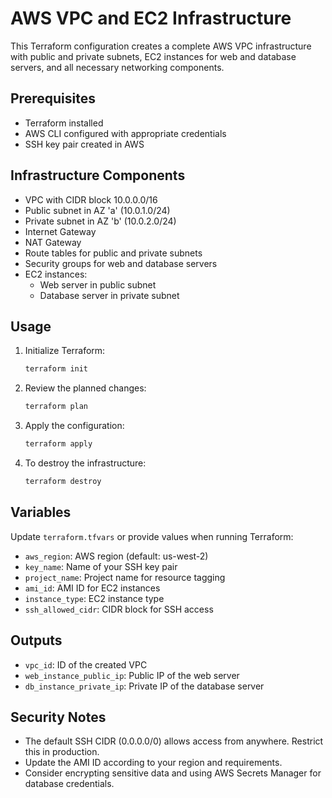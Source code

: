 # AWS VPC and EC2 Infrastructure

This Terraform configuration creates a complete AWS VPC infrastructure with public and private subnets, EC2 instances for web and database servers, and all necessary networking components.

## Prerequisites

- Terraform installed
- AWS CLI configured with appropriate credentials
- SSH key pair created in AWS

## Infrastructure Components

- VPC with CIDR block 10.0.0.0/16
- Public subnet in AZ 'a' (10.0.1.0/24)
- Private subnet in AZ 'b' (10.0.2.0/24)
- Internet Gateway
- NAT Gateway
- Route tables for public and private subnets
- Security groups for web and database servers
- EC2 instances:
  - Web server in public subnet
  - Database server in private subnet

## Usage

1. Initialize Terraform:
   ```bash
   terraform init
   ```

2. Review the planned changes:
   ```bash
   terraform plan
   ```

3. Apply the configuration:
   ```bash
   terraform apply
   ```

4. To destroy the infrastructure:
   ```bash
   terraform destroy
   ```

## Variables

Update `terraform.tfvars` or provide values when running Terraform:

- `aws_region`: AWS region (default: us-west-2)
- `key_name`: Name of your SSH key pair
- `project_name`: Project name for resource tagging
- `ami_id`: AMI ID for EC2 instances
- `instance_type`: EC2 instance type
- `ssh_allowed_cidr`: CIDR block for SSH access

## Outputs

- `vpc_id`: ID of the created VPC
- `web_instance_public_ip`: Public IP of the web server
- `db_instance_private_ip`: Private IP of the database server

## Security Notes

- The default SSH CIDR (0.0.0.0/0) allows access from anywhere. Restrict this in production.
- Update the AMI ID according to your region and requirements.
- Consider encrypting sensitive data and using AWS Secrets Manager for database credentials.
